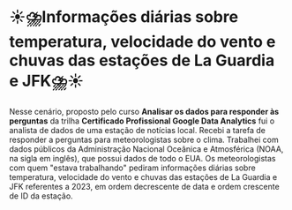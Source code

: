 # ☀️⛈️Informações diárias sobre temperatura, velocidade do vento e chuvas das estações de La Guardia e JFK⛈️☀️

Nesse cenário, proposto pelo curso **Analisar os dados para responder às perguntas** da trilha **Certificado Profissional Google Data Analytics** fui o analista de dados de uma estação de notícias local. Recebi a tarefa de responder a perguntas para meteorologistas sobre o clima. Trabalhei com dados públicos da Administração Nacional Oceânica e Atmosférica (NOAA, na sigla em inglês), que possui dados de todo o EUA. Os meteorologistas com quem "estava trabalhando" pediram informações diárias sobre temperatura, velocidade do vento e chuvas das estações de La Guardia e JFK referentes a 2023, em ordem decrescente de data e ordem crescente de ID da estação.
